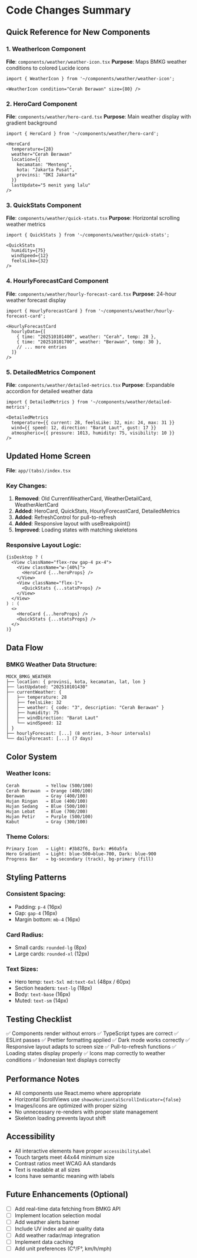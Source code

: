 # Code Changes Summary

## Quick Reference for New Components

### 1. WeatherIcon Component
**File**: `components/weather/weather-icon.tsx`
**Purpose**: Maps BMKG weather conditions to colored Lucide icons

```tsx
import { WeatherIcon } from '~/components/weather/weather-icon';

<WeatherIcon condition="Cerah Berawan" size={80} />
```

### 2. HeroCard Component
**File**: `components/weather/hero-card.tsx`
**Purpose**: Main weather display with gradient background

```tsx
import { HeroCard } from '~/components/weather/hero-card';

<HeroCard
  temperature={28}
  weather="Cerah Berawan"
  location={{ 
    kecamatan: "Menteng", 
    kota: "Jakarta Pusat", 
    provinsi: "DKI Jakarta" 
  }}
  lastUpdate="5 menit yang lalu"
/>
```

### 3. QuickStats Component
**File**: `components/weather/quick-stats.tsx`
**Purpose**: Horizontal scrolling weather metrics

```tsx
import { QuickStats } from '~/components/weather/quick-stats';

<QuickStats 
  humidity={75} 
  windSpeed={12} 
  feelsLike={32} 
/>
```

### 4. HourlyForecastCard Component
**File**: `components/weather/hourly-forecast-card.tsx`
**Purpose**: 24-hour weather forecast display

```tsx
import { HourlyForecastCard } from '~/components/weather/hourly-forecast-card';

<HourlyForecastCard 
  hourlyData={[
    { time: "202510101400", weather: "Cerah", temp: 28 },
    { time: "202510101700", weather: "Berawan", temp: 30 },
    // ... more entries
  ]} 
/>
```

### 5. DetailedMetrics Component
**File**: `components/weather/detailed-metrics.tsx`
**Purpose**: Expandable accordion for detailed weather data

```tsx
import { DetailedMetrics } from '~/components/weather/detailed-metrics';

<DetailedMetrics
  temperature={{ current: 28, feelsLike: 32, min: 24, max: 31 }}
  wind={{ speed: 12, direction: "Barat Laut", gust: 17 }}
  atmospheric={{ pressure: 1013, humidity: 75, visibility: 10 }}
/>
```

## Updated Home Screen

**File**: `app/(tabs)/index.tsx`

### Key Changes:
1. **Removed**: Old CurrentWeatherCard, WeatherDetailCard, WeatherAlertCard
2. **Added**: HeroCard, QuickStats, HourlyForecastCard, DetailedMetrics
3. **Added**: RefreshControl for pull-to-refresh
4. **Added**: Responsive layout with useBreakpoint()
5. **Improved**: Loading states with matching skeletons

### Responsive Layout Logic:
```tsx
{isDesktop ? (
  <View className="flex-row gap-4 px-4">
    <View className="w-[40%]">
      <HeroCard {...heroProps} />
    </View>
    <View className="flex-1">
      <QuickStats {...statsProps} />
    </View>
  </View>
) : (
  <>
    <HeroCard {...heroProps} />
    <QuickStats {...statsProps} />
  </>
)}
```

## Data Flow

### BMKG Weather Data Structure:
```tsx
MOCK_BMKG_WEATHER
├── location: { provinsi, kota, kecamatan, lat, lon }
├── lastUpdated: "202510101430"
├── currentWeather: {
│   ├── temperature: 28
│   ├── feelsLike: 32
│   ├── weather: { code: "3", description: "Cerah Berawan" }
│   ├── humidity: 75
│   ├── windDirection: "Barat Laut"
│   └── windSpeed: 12
│ }
├── hourlyForecast: [...] (8 entries, 3-hour intervals)
└── dailyForecast: [...] (7 days)
```

## Color System

### Weather Icons:
```tsx
Cerah          → Yellow (500/100)
Cerah Berawan  → Orange (400/100)
Berawan        → Gray (400/100)
Hujan Ringan   → Blue (400/100)
Hujan Sedang   → Blue (500/100)
Hujan Lebat    → Blue (700/200)
Hujan Petir    → Purple (500/100)
Kabut          → Gray (300/100)
```

### Theme Colors:
```tsx
Primary Icon   → Light: #3b82f6, Dark: #60a5fa
Hero Gradient  → Light: blue-500→blue-700, Dark: blue-900
Progress Bar   → bg-secondary (track), bg-primary (fill)
```

## Styling Patterns

### Consistent Spacing:
- Padding: `p-4` (16px)
- Gap: `gap-4` (16px)
- Margin bottom: `mb-4` (16px)

### Card Radius:
- Small cards: `rounded-lg` (8px)
- Large cards: `rounded-xl` (12px)

### Text Sizes:
- Hero temp: `text-5xl md:text-6xl` (48px / 60px)
- Section headers: `text-lg` (18px)
- Body: `text-base` (16px)
- Muted: `text-sm` (14px)

## Testing Checklist

✅ Components render without errors
✅ TypeScript types are correct
✅ ESLint passes
✅ Prettier formatting applied
✅ Dark mode works correctly
✅ Responsive layout adapts to screen size
✅ Pull-to-refresh functions
✅ Loading states display properly
✅ Icons map correctly to weather conditions
✅ Indonesian text displays correctly

## Performance Notes

- All components use React.memo where appropriate
- Horizontal ScrollViews use `showsHorizontalScrollIndicator={false}`
- Images/icons are optimized with proper sizing
- No unnecessary re-renders with proper state management
- Skeleton loading prevents layout shift

## Accessibility

- All interactive elements have proper `accessibilityLabel`
- Touch targets meet 44x44 minimum size
- Contrast ratios meet WCAG AA standards
- Text is readable at all sizes
- Icons have semantic meaning with labels

## Future Enhancements (Optional)

- [ ] Add real-time data fetching from BMKG API
- [ ] Implement location selection modal
- [ ] Add weather alerts banner
- [ ] Include UV index and air quality data
- [ ] Add weather radar/map integration
- [ ] Implement data caching
- [ ] Add unit preferences (C°/F°, km/h/mph)
